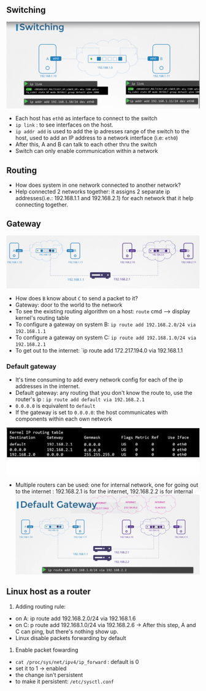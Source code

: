 
## Switching 
![](../../img/Pasted%20image%2020250516165724.png)
- Each host has `eth0` as interface to connect to the switch 
- `ip link` : to see interfaces on the host. 
- `ip addr add` is used to add the ip adresses range of the switch to the host, used to add an IP address to a network interface (i.e: `eth0`)
- After this, A and B can talk to each other thru the switch 
- Switch can only enable communication within a network

## Routing 
- How does system in one network connected to another network? 
- Help connected 2 networks together: it assigns 2 separate ip addresses(i.e.: 192.168.1.1 and 192.168.2.1) for each network that it help connecting together. 

## Gateway 
![](../../img/Pasted%20image%2020250517110200.png)
- How does `B` know about `C` to send a packet to it? 
- Gateway: door to the world to the network
- To see the existing routing algorithm on a host: `route` cmd --> display kernel's routing table
- To configure a gateway on system B: `ip route add 192.168.2.0/24 via 192.168.1.1`
- To configure a gateway on system C: `ip route add 192.168.1.0/24 via 192.168.2.1`
- To get out to the internet: `ip route add 172.217.194.0 via 192.168.1.1 
### Default gateway 
- It's time consuming to add every network config for each of the ip addresses in the internet. 
- Default gateway: any routing that you don't know the route to, use the router's ip : `ip route add default via 192.168.2.1`
- `0.0.0.0` is equivalent to `default`
- If the gateway is set to `0.0.0.0`: the host communicates with components within each own network

![](../../img/Pasted%20image%2020250518111814.png)
- Multiple routers can be used: one for internal network, one for going out to the internet : 192.168.2.1 is for the internet, 192.168.2.2 is for internal
![](../../img/Pasted%20image%2020250518112209.png)

## Linux host as a router

1. Adding routing rule: 
- on A: ip route add 192.168.2.0/24 via 192.168.1.6
- on C: p route add 192.168.1.0/24 via 192.168.2.6
-> After this step, A and C can ping, but there's nothing show up. 
- Linux disable packets forwarding by default 


1.  Enable packet fowarding 
- `cat /proc/sys/net/ipv4/ip_forward` : default is 0 
- set it to 1 ->  enabled 
- the change isn't persistent 
- to make it persistent: `/etc/sysctl.conf`

 
